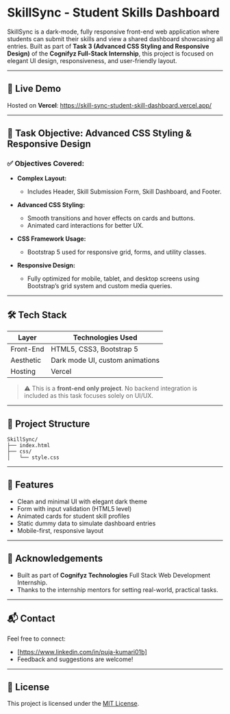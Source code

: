 # SkillSync - Student Skills Dashboard

SkillSync is a dark-mode, fully responsive front-end web application where students can submit their skills and view a shared dashboard showcasing all entries. Built as part of **Task 3 (Advanced CSS Styling and Responsive Design)** of the **Cognifyz Full-Stack Internship**, this project is focused on elegant UI design, responsiveness, and user-friendly layout.

---

## 🚀 Live Demo
Hosted on **Vercel**: https://skill-sync-student-skill-dashboard.vercel.app/

---

## 🎯 Task Objective: Advanced CSS Styling & Responsive Design

### ✅ Objectives Covered:

- **Complex Layout:**
  - Includes Header, Skill Submission Form, Skill Dashboard, and Footer.

- **Advanced CSS Styling:**
  - Smooth transitions and hover effects on cards and buttons.
  - Animated card interactions for better UX.

- **CSS Framework Usage:**
  - Bootstrap 5 used for responsive grid, forms, and utility classes.

- **Responsive Design:**
  - Fully optimized for mobile, tablet, and desktop screens using Bootstrap’s grid system and custom media queries.

---

## 🛠️ Tech Stack

| Layer      | Technologies Used               |
|------------|----------------------------------|
| Front-End  | HTML5, CSS3, Bootstrap 5         |
| Aesthetic  | Dark mode UI, custom animations |
| Hosting    | Vercel         |

> ⚠️ This is a **front-end only project**. No backend integration is included as this task focuses solely on UI/UX.

---

## 📂 Project Structure

```
SkillSync/
├── index.html
├── css/
│   └── style.css

```

---

## 📌 Features

- Clean and minimal UI with elegant dark theme
- Form with input validation (HTML5 level)
- Animated cards for student skill profiles
- Static dummy data to simulate dashboard entries
- Mobile-first, responsive layout

---



## 🤝 Acknowledgements

- Built as part of **Cognifyz Technologies** Full Stack Web Development Internship.
- Thanks to the internship mentors for setting real-world, practical tasks.

---

## 📬 Contact

Feel free to connect:
- [https://www.linkedin.com/in/puja-kumari01b]
- Feedback and suggestions are welcome!

---

## 📄 License

This project is licensed under the [MIT License](LICENSE).

